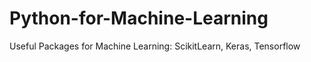 # Python-for-Machine-Learning

Useful Packages for Machine Learning: ScikitLearn, Keras, Tensorflow
